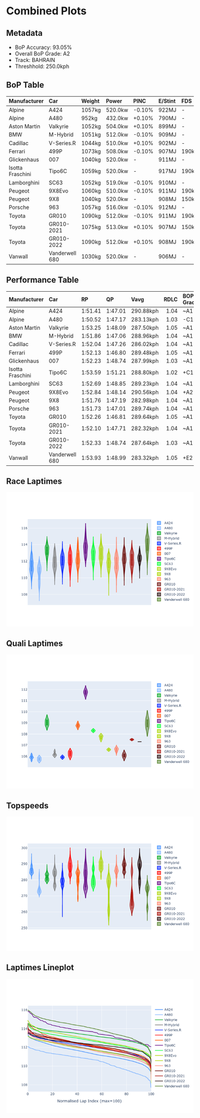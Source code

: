 # Combined Plots

## Metadata

- BoP Accuracy: 93.05%
- Overall BoP Grade: A2
- Track: BAHRAIN
- Threshhold: 250.0kph

## BoP Table
| Manufacturer     | Car            | Weight   | Power   | PINC   | E/Stint   | FDS    | RDP    | QDP    | TDP    |
|:-----------------|:---------------|:---------|:--------|:-------|:----------|:-------|:-------|:-------|:-------|
| Alpine           | A424           | 1057kg   | 520.0kw | -0.10% | 922MJ     | -      | 52.35% | 61.85% | 27.84% |
| Alpine           | A480           | 952kg    | 432.0kw | +0.10% | 790MJ     | -      | 54.51% | 76.19% | 54.04% |
| Aston Martin     | Valkyrie       | 1052kg   | 504.0kw | +0.10% | 899MJ     | -      | 53.59% | 53.33% | 21.51% |
| BMW              | M-Hybrid       | 1051kg   | 512.0kw | -0.10% | 909MJ     | -      | 53.26% | 57.23% | 34.54% |
| Cadillac         | V-Series.R     | 1044kg   | 510.0kw | +0.10% | 902MJ     | -      | 47.80% | 56.73% | 19.63% |
| Ferrari          | 499P           | 1073kg   | 508.0kw | -0.10% | 907MJ     | 190kph | 53.02% | 42.32% | 9.88%  |
| Glickenhaus      | 007            | 1040kg   | 520.0kw | -      | 911MJ     | -      | 46.49% | 46.07% | 47.78% |
| Isotta Fraschini | Tipo6C         | 1059kg   | 520.0kw | -      | 917MJ     | 190kph | 43.95% | 47.22% | 31.53% |
| Lamborghini      | SC63           | 1052kg   | 519.0kw | -0.10% | 910MJ     | -      | 46.33% | 59.50% | 29.33% |
| Peugeot          | 9X8Evo         | 1060kg   | 510.0kw | -0.10% | 911MJ     | 190kph | 48.47% | 51.26% | 16.02% |
| Peugeot          | 9X8            | 1040kg   | 520.0kw | -      | 908MJ     | 150kph | 54.07% | 57.08% | 10.80% |
| Porsche          | 963            | 1057kg   | 516.0kw | -0.10% | 912MJ     | -      | 50.87% | 45.25% | 30.77% |
| Toyota           | GR010          | 1090kg   | 512.0kw | -0.10% | 911MJ     | 190kph | 52.43% | 57.12% | 12.82% |
| Toyota           | GR010-2021     | 1075kg   | 513.0kw | +0.10% | 907MJ     | 150kph | 54.09% | 52.67% | 26.37% |
| Toyota           | GR010-2022     | 1090kg   | 512.0kw | +0.10% | 908MJ     | 190kph | 53.48% | 69.44% | 7.86%  |
| Vanwall          | Vanderwell 680 | 1030kg   | 520.0kw | -      | 906MJ     | -      | 53.41% | 56.28% | 29.85% |

## Performance Table
| Manufacturer     | Car            | RP      | QP      | Vavg      |   RDLC | BOP-Grade   | Match   |
|:-----------------|:---------------|:--------|:--------|:----------|-------:|:------------|:--------|
| Alpine           | A424           | 1:51.41 | 1:47.01 | 290.88kph |   1.04 | ~A1         | 97.78%  |
| Alpine           | A480           | 1:50.52 | 1:47.17 | 283.13kph |   1.03 | -C1         | 75.79%  |
| Aston Martin     | Valkyrie       | 1:53.25 | 1:48.09 | 287.50kph |   1.05 | ~A1         | 96.08%  |
| BMW              | M-Hybrid       | 1:51.86 | 1:47.06 | 288.96kph |   1.04 | ~A1         | 99.60%  |
| Cadillac         | V-Series.R     | 1:52.04 | 1:47.26 | 286.02kph |   1.04 | ~A1         | 99.89%  |
| Ferrari          | 499P           | 1:52.13 | 1:46.80 | 289.48kph |   1.05 | ~A1         | 99.77%  |
| Glickenhaus      | 007            | 1:52.23 | 1:48.74 | 287.99kph |   1.03 | ~A1         | 97.68%  |
| Isotta Fraschini | Tipo6C         | 1:53.59 | 1:51.21 | 288.80kph |   1.02 | +C1         | 76.12%  |
| Lamborghini      | SC63           | 1:52.69 | 1:48.85 | 289.23kph |   1.04 | ~A1         | 98.55%  |
| Peugeot          | 9X8Evo         | 1:52.84 | 1:48.14 | 290.56kph |   1.04 | +A2         | 94.77%  |
| Peugeot          | 9X8            | 1:51.76 | 1:47.19 | 282.98kph |   1.04 | ~A1         | 99.15%  |
| Porsche          | 963            | 1:51.73 | 1:47.01 | 289.74kph |   1.04 | ~A1         | 99.53%  |
| Toyota           | GR010          | 1:52.26 | 1:46.81 | 289.64kph |   1.05 | ~A1         | 99.74%  |
| Toyota           | GR010-2021     | 1:52.10 | 1:47.71 | 282.32kph |   1.04 | ~A1         | 100.00% |
| Toyota           | GR010-2022     | 1:52.33 | 1:48.74 | 287.64kph |   1.03 | ~A1         | 100.00% |
| Vanwall          | Vanderwell 680 | 1:53.93 | 1:48.99 | 283.32kph |   1.05 | +E2         | 54.32%  |

## Race Laptimes
![Race Laptimes](images/race_violin.png)

## Quali Laptimes
![Quali Laptimes](images/quali_violin.png)

## Topspeeds
![Topspeeds](images/topspeed_violin.png)

## Laptimes Lineplot
![Laptimes Lineplot](images/laptime_line.png)

